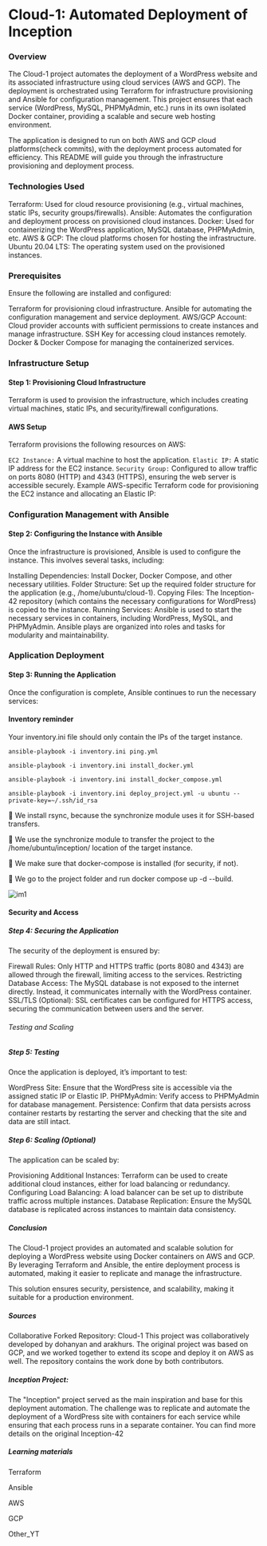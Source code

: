 # Cloud-1: Automated Deployment of Inception
### Overview
The Cloud-1 project automates the deployment of a WordPress website and its associated infrastructure using cloud services (AWS and GCP). The deployment is orchestrated using Terraform for infrastructure provisioning and Ansible for configuration management. This project ensures that each service (WordPress, MySQL, PHPMyAdmin, etc.) runs in its own isolated Docker container, providing a scalable and secure web hosting environment.

The application is designed to run on both AWS and GCP cloud platforms(check commits), with the deployment process automated for efficiency. This README will guide you through the infrastructure provisioning and deployment process.

### Technologies Used
Terraform: Used for cloud resource provisioning (e.g., virtual machines, static IPs, security groups/firewalls).
Ansible: Automates the configuration and deployment process on provisioned cloud instances.
Docker: Used for containerizing the WordPress application, MySQL database, PHPMyAdmin, etc.
AWS & GCP: The cloud platforms chosen for hosting the infrastructure.
Ubuntu 20.04 LTS: The operating system used on the provisioned instances.
### Prerequisites
Ensure the following are installed and configured:

Terraform for provisioning cloud infrastructure.
Ansible for automating the configuration management and service deployment.
AWS/GCP Account: Cloud provider accounts with sufficient permissions to create instances and manage infrastructure.
SSH Key for accessing cloud instances remotely.
Docker & Docker Compose for managing the containerized services.
### Infrastructure Setup
#### Step 1: Provisioning Cloud Infrastructure
Terraform is used to provision the infrastructure, which includes creating virtual machines, static IPs, and security/firewall configurations.

#### AWS Setup
Terraform provisions the following resources on AWS:

```EC2 Instance:``` A virtual machine to host the application.
```Elastic IP:``` A static IP address for the EC2 instance.
```Security Group:``` Configured to allow traffic on ports 8080 (HTTP) and 4343 (HTTPS), ensuring the web server is accessible securely. Example AWS-specific Terraform code for provisioning the EC2 instance and allocating an Elastic IP:
### Configuration Management with Ansible
#### Step 2: Configuring the Instance with Ansible
Once the infrastructure is provisioned, Ansible is used to configure the instance. This involves several tasks, including:

Installing Dependencies: Install Docker, Docker Compose, and other necessary utilities.
Folder Structure: Set up the required folder structure for the application (e.g., /home/ubuntu/cloud-1).
Copying Files: The Inception-42 repository (which contains the necessary configurations for WordPress) is copied to the instance.
Running Services: Ansible is used to start the necessary services in containers, including WordPress, MySQL, and PHPMyAdmin. Ansible plays are organized into roles and tasks for modularity and maintainability.
### Application Deployment
#### Step 3: Running the Application
Once the configuration is complete, Ansible continues to run the necessary services:

#### Inventory reminder

Your inventory.ini file should only contain the IPs of the target instance.

```ansible-playbook -i inventory.ini ping.yml ```

```ansible-playbook -i inventory.ini install_docker.yml ```

```ansible-playbook -i inventory.ini install_docker_compose.yml ```

```ansible-playbook -i inventory.ini deploy_project.yml -u ubuntu --private-key=~/.ssh/id_rsa```

🔧 We install rsync, because the synchronize module uses it for SSH-based transfers.

📁 We use the synchronize module to transfer the project to the /home/ubuntu/inception/ location of the target instance.

🐳 We make sure that docker-compose is installed (for security, if not).

🚀 We go to the project folder and run docker compose up -d --build.

![im1](https://github.com/Sonakhach/WM_2/blob/main/Screenshot%20from%202025-06-30%2023-22-45.png)

#### Security and Access
##### Step 4: Securing the Application
The security of the deployment is ensured by:

Firewall Rules: Only HTTP and HTTPS traffic (ports 8080 and 4343) are allowed through the firewall, limiting access to the services.
Restricting Database Access: The MySQL database is not exposed to the internet directly. Instead, it communicates internally with the WordPress container.
SSL/TLS (Optional): SSL certificates can be configured for HTTPS access, securing the communication between users and the server.

###### Testing and Scaling

##### Step 5: Testing
Once the application is deployed, it’s important to test:

WordPress Site: Ensure that the WordPress site is accessible via the assigned static IP or Elastic IP.
PHPMyAdmin: Verify access to PHPMyAdmin for database management.
Persistence: Confirm that data persists across container restarts by restarting the server and checking that the site and data are still intact.
##### Step 6: Scaling (Optional)
The application can be scaled by:

Provisioning Additional Instances: Terraform can be used to create additional cloud instances, either for load balancing or redundancy.
Configuring Load Balancing: A load balancer can be set up to distribute traffic across multiple instances.
Database Replication: Ensure the MySQL database is replicated across instances to maintain data consistency.
##### Conclusion
The Cloud-1 project provides an automated and scalable solution for deploying a WordPress website using Docker containers on AWS and GCP. By leveraging Terraform and Ansible, the entire deployment process is automated, making it easier to replicate and manage the infrastructure.

This solution ensures security, persistence, and scalability, making it suitable for a production environment.

##### Sources
Collaborative Forked Repository: Cloud-1
This project was collaboratively developed by dohanyan and arakhurs. The original project was based on GCP, and we worked together to extend its scope and deploy it on AWS as well. The repository contains the work done by both contributors.

##### Inception Project:
The "Inception" project served as the main inspiration and base for this deployment automation. The challenge was to replicate and automate the deployment of a WordPress site with containers for each service while ensuring that each process runs in a separate container. You can find more details on the original Inception-42

##### Learning materials
Terraform

Ansible

AWS

GCP

Other_YT
